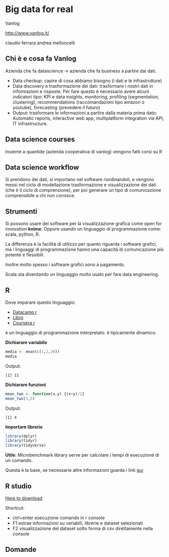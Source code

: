 # Big data for real

Vanlog

http://www.vanlog.it/

claudio ferrara
andrea melloncelli

## Chi è e cosa fa Vanlog

Azienda che fa datascience -> azienda che fa business a partire dai dati.

* Data checkup: capire di cosa abbiamo bisogno (i dati e le infrastrutture)
* Data discovery e trasformazione dei dati: trasformare i nostri dati in
informazioni e risposte. Per fare questo è necessario avere alcuni
indicatori tipo: KPI e data insights, monitoring, profiling (segmentation,
clustering), recommendations (raccomandazioni tipo amazon o youtube),
forecasting (prevedere il futuro)
* Output: trasformare le informazioni a partire dalla materia prima dato:
Automatic reports, interactive web app, multiplatform integration via API, IT
infrastructure.

## Data science courses

Insieme a quantide (azienda cooperativa di vanlog) vengono fatti corsi su R

## Data science workflow

Si prendono dei dati, si importano nel software riordinandoli, e vengono
messi nel ciclo di modellazione trasformazione e visualizzazione dei dati (che
è il ciclo di comprensione), per poi generare un tipo di comunicazione
comprensibile a chi non conosce.

## Strumenti

Si possono usare dei software per la visualizzazione grafica come open for
innovation **knime**.
Oppure usando un linguaggio di programmazione come: scala, python, R.

La differenza è la facilità di utilizzo per quanto riguarda i software grafici,
ma i linguaggi di programmazione hanno una capacità di comunicazione più
potente e flessibili.

Inoltre molto spesso i software grafici sono a pagamento.

Scala sta diventando un linguaggio molto usato per fare data engineering.

## R

Dove imparare questo linguaggio:

* [Datacamp r](https://www.datacamp.com/search?q=r)
* [Libro](http://shop.oreilly.com/product/0636920028352.do)
* [Coursera r](https://www.coursera.org/learn/r-programming)

è un linguaggio di programmazione interpretato.
è tipicamente dinamico.

**Dichiarare variabile**

```R
media <- mean(c(1,2,30))
media
```

Output:

```Output
[1] 11
```

**Dichiarare funzioni**
```R
mean_two <- function(x,y) {(x+y)/2}
mean_two(3,5)
```

Output:

```Output
[1] 4
```

**Importare librerie**

```R
library(dplyr)
library(tidyr)
library(tidyverse)
```

**Utile**: Microbenchmark library serve per calcolare i tempi di esecuzione di un comando.

Questa è la base, se necessarie altre informazioni guarda i link [qui](#r)

## R studio

[Here to download](https://www.rstudio.com/products/rstudio/download/)

Shortcut:

* ctrl+enter esecuzione comando in r console
* F1 estrae informazioni su variabili, librerie e dataset selezionati
* F2 visualizzazione del dataset sotto forma di csv direttamente nella console

## Domande

